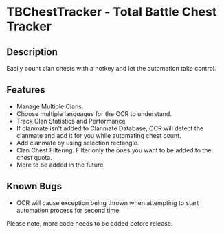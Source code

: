 # TBChestTracker - Total Battle Chest Tracker
## Description
Easily count clan chests with a hotkey and let the automation take control. 
## Features
- Manage Multiple Clans.
- Choose multiple languages for the OCR to understand.
- Track Clan Statistics and Performance
- If clanmate isn't added to Clanmate Database, OCR will detect the clanmate and add it for you while automating chest count.
- Add clanmate by using selection rectangle.
- Clan Chest Filtering. Filter only the ones you want to be added to the chest quota.
- More to be added in the future. 

## Known Bugs
- OCR will cause exception being thrown when attempting to start automation process for second time.

Please note, more code needs to be added before release.

